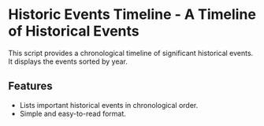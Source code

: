# Historic Events Timeline - A Timeline of Historical Events

This script provides a chronological timeline of significant historical events. It displays the events sorted by year.

## Features

- Lists important historical events in chronological order.
- Simple and easy-to-read format.

